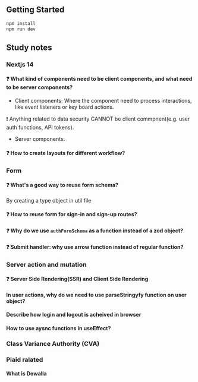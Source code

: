 ## Getting Started

```bash
npm install
npm run dev
```
## Study notes

### Nextjs 14
#### :question: What kind of components need to be client components, and what need to be server components?
- Client components: Where the component need to process interactions, like event listeners or key board actions.

:exclamation: Anything related to data security CANNOT be client commpnent(e.g. user auth functions, API tokens).
- Server components: 
#### :question: How to create layouts for different workflow?

### Form 
#### :question: What's a good way to reuse form schema?
By creating a type object in util file
#### :question: How to reuse form for sign-in and sign-up routes?
#### :question: Why do we use `authFormSchema` as a function instead of a zod object?
#### :question: Submit handler: why use arrow function instead of regular function?

### Server action and mutation
#### :question: Server Side Rendering(SSR) and Client Side Rendering
#### In user actions, why do we need to use parseStringyfy function on user object?
#### Describe how login and logout is acheived in browser
#### How to use aysnc functions in useEffect?

### Class Variance Authority (CVA)


### Plaid ralated
#### What is Dowalla